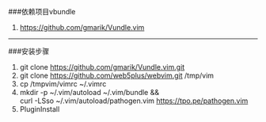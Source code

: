 ###依赖项目vbundle
1. https://github.com/gmarik/Vundle.vim

***************************

###安装步骤
1. git clone https://github.com/gmarik/Vundle.vim.git
2. git clone https://github.com/web5plus/webvim.git /tmp/vim
3. cp /tmpvim/vimrc ~/.vimrc
4. mkdir -p ~/.vim/autoload ~/.vim/bundle && \
curl -LSso ~/.vim/autoload/pathogen.vim https://tpo.pe/pathogen.vim
5. PluginInstall

